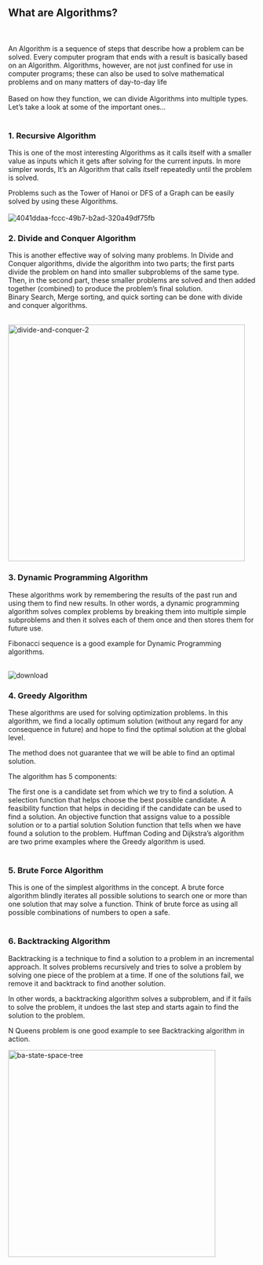 ## What are Algorithms?
<br><br>
An Algorithm is a sequence of steps that describe how a problem can be solved. Every computer program that ends with a result is basically based on an Algorithm. Algorithms, however, are not just confined for use in computer programs; these can also be used to solve mathematical problems and on many matters of day-to-day life<br><br>
Based on how they function, we can divide Algorithms into multiple types. Let’s take a look at some of the important ones...
<br><br>

### 1. Recursive Algorithm
This is one of the most interesting Algorithms as it calls itself with a smaller value as inputs which it gets after solving for the current inputs. In more simpler words, It’s an Algorithm that calls itself repeatedly until the problem is solved.

Problems such as the Tower of Hanoi or DFS of a Graph can be easily solved by using these Algorithms.<br><br>
![4041ddaa-fccc-49b7-b2ad-320a49df75fb](https://user-images.githubusercontent.com/83531337/157183802-bee2a87c-1dd9-42b5-8834-fa3f553dfd53.png)

### 2. Divide and Conquer Algorithm
This is another effective way of solving many problems. In Divide and Conquer algorithms, divide the algorithm into two parts; the first parts divide the problem on hand into smaller subproblems of the same type. Then, in the second part, these smaller problems are solved and then added together (combined) to produce the problem’s final solution.<br>
Binary Search, Merge sorting, and quick sorting can be done with divide and conquer algorithms.<br><br>

<img width="482" alt="divide-and-conquer-2" src="https://user-images.githubusercontent.com/83531337/157184698-2f5ec024-df28-4ca0-a7f5-e5d181c3c1f2.png">


### 3. Dynamic Programming Algorithm
These algorithms work by remembering the results of the past run and using them to find new results. In other words, a dynamic programming algorithm solves complex problems by breaking them into multiple simple subproblems and then it solves each of them once and then stores them for future use.

Fibonacci sequence is a good example for Dynamic Programming algorithms.<br><br>

![download](https://user-images.githubusercontent.com/83531337/157184864-f494cdc6-7edc-4a98-9c2d-982186f599cc.png)

### 4. Greedy Algorithm
These algorithms are used for solving optimization problems. In this algorithm, we find a locally optimum solution (without any regard for any consequence in future) and hope to find the optimal solution at the global level.

The method does not guarantee that we will be able to find an optimal solution.

The algorithm has 5 components:

The first one is a candidate set from which we try to find a solution.
A selection function that helps choose the best possible candidate.
A feasibility function that helps in deciding if the candidate can be used to find a solution.
An objective function that assigns value to a possible solution or to a partial solution
Solution function that tells when we have found a solution to the problem.
Huffman Coding and Dijkstra’s algorithm are two prime examples where the Greedy algorithm is used.<br><br>



### 5. Brute Force Algorithm
This is one of the simplest algorithms in the concept. A brute force algorithm blindly iterates all possible solutions to search one or more than one solution that may solve a function. Think of brute force as using all possible combinations of numbers to open a safe.<br><br>

### 6. Backtracking Algorithm
Backtracking is a technique to find a solution to a problem in an incremental approach. It solves problems recursively and tries to solve a problem by solving one piece of the problem at a time. If one of the solutions fail, we remove it and backtrack to find another solution.

In other words, a backtracking algorithm solves a subproblem, and if it fails to solve the problem, it undoes the last step and starts again to find the solution to the problem.

N Queens problem is one good example to see Backtracking algorithm in action.

<img width="422" alt="ba-state-space-tree" src="https://user-images.githubusercontent.com/83531337/157192751-33f16144-061f-4129-9b63-d0aaf2ca858a.png">
